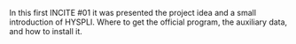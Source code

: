 In this first INCITE #01 it was presented the project idea and a small introduction of HYSPLI. Where to get the official program, 
the auxiliary data, and how to install it.

